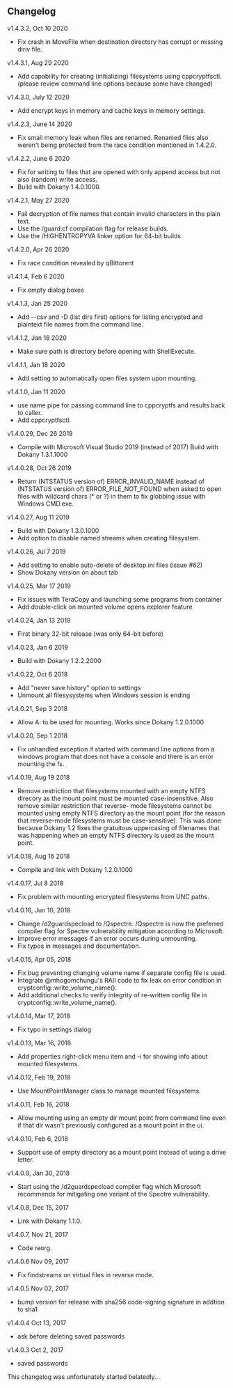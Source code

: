 

Changelog
------------
v1.4.3.2, Oct 10 2020
* Fix crash in MoveFile when destination directory has corrupt or missing
  diriv file.

v1.4.3.1, Aug 29 2020
* Add capability for creating (initializing) filesystems using cppcryptfsctl.
  (please review command line options because some have changed)
  
v1.4.3.0, July 12 2020
* Add encrypt keys in memory and cache keys in memory settings.

v1.4.2.3, June 14 2020
* Fix small memory leak when files are renamed.  Renamed files also 
  weren't being protected from the race condition mentioned in 1.4.2.0.

v1.4.2.2, June 6 2020
* Fix for writing to files that are opened with only append access
  but not also (random) write access.
* Build with Dokany 1.4.0.1000.

v1.4.2.1, May 27 2020
* Fail decryption of file names that contain invalid characters in the plain 
  text.
* Use the /guard:cf compilation flag for release builds.  
* Use the /HIGHENTROPYVA linker option for 64-bit builds

v1.4.2.0, Apr 26 2020
* Fix race condition revealed by qBittorent

v1.4.1.4, Feb 6 2020
* Fix empty dialog boxes

v1.4.1.3, Jan 25 2020
* Add --csv and -D (list dirs first) options for listing encrypted
  and plaintext file names from the command line.

v1.4.1.2, Jan 18 2020
* Make sure path is directory before opening with ShellExecute.

v1.4.1.1, Jan 18 2020
* Add setting to automatically open files system upon mounting.

v1.4.1.0, Jan 11 2020
* use name pipe for passing command line to cppcryptfs and results
  back to caller.  
* Add cppcryptfsctl.

v1.4.0.29, Dec 26 2019
* Compile with Microsoft Visual Studio 2019 (instead of 2017)
  Build with Dokany 1.3.1.1000

v1.4.0.28, Oct 26 2019
* Return (NTSTATUS version of) ERROR_INVALID_NAME instead of
  (NTSTATUS version of) ERROR_FILE_NOT_FOUND when asked
  to open files with wildcard chars (* or ?) in them to fix
  globbing issue with Windows CMD.exe.

v1.4.0.27, Aug 11 2019
* Build with Dokany 1.3.0.1000
* Add option to disable named streams when creating filesystem.

v1.4.0.26, Jul 7 2019
* Add setting to enable auto-delete of desktop.ini files (issue #62)
* Show Dokany version on about tab

v1.4.0.25, Mar 17 2019
* Fix issues with TeraCopy and launching some programs from container
* Add double-click on mounted volume opens explorer feature

v1.4.0.24, Jan 13 2019
* First binary 32-bit release (was only 64-bit before)

v1.4.0.23, Jan 6 2019
* Build with Dokany 1.2.2.2000

v1.4.0.22, Oct 6 2018
* Add "never save history" option to settings
* Unmount all filesysystems when Windows session is ending

v1.4.0.21, Sep 3 2018
* Allow A: to be used for mounting.  Works since Dokany 1.2.0.1000

v1.4.0.20, Sep 1 2018
* Fix unhandled exception if started with command line options from a windows program that does not have a console and there is an error mounting the fs.

v1.4.0.19, Aug 19 2018
* Remove restriction that filesystems mounted with an empty NTFS direcory as the mount
  point must be mounted case-insensitive.  Also remove similar restriction that reverse-
  mode filesystems cannot be mounted using empty NTFS directory as the mount point (for
  the reason that reverse-mode filesystems must be case-sensitive).  This was done 
  because Dokany 1.2 fixes the gratuitous uppercasing of filenames that was happening
  when an empty NTFS directory is used as the mount point.
  
v1.4.0.18, Aug 16 2018
* Compile and link with Dokany 1.2.0.1000

v1.4.0.17, Jul 8 2018
* Fix problem with mounting encrypted filesystems from UNC paths.

v1.4.0.16, Jun 10, 2018
* Change /d2guardspecload to /Qspectre.  /Qspectre is now the preferred compiler
  flag for Spectre vulnerability mitigation according to Microsoft.
* Improve error messages if an error occurs during unmounting.
* Fix typos in messages and documentation.

v1.4.0.15, Apr 05, 2018
* Fix bug preventing changing volume name if separate config file is used.
* Integrate @mhogomchungu's RAII code to fix leak on error condition in 
  cryptconfig::write_volume_name().
* Add additional checks to verify integrity of re-written config file in 
  cryptconfig::write_volume_name().

v1.4.0.14, Mar 17, 2018
* Fix typo in settings dialog

v1.4.0.13, Mar 16, 2018
* Add properties right-click menu item and -i for showing info about
  mounted filesystems.

v1.4.0.12, Feb 19, 2018
* Use MountPointManager class to manage mounted filesystems.

v1.4.0.11, Feb 16, 2018
* Allow mounting using an empty dir mount point from command line even if that dir wasn't previously configured as a mount point in the ui.

v1.4.0.10, Feb 6, 2018
* Support use of empty directory as a mount point instead of using a drive letter.

v1.4.0.9, Jan 30, 2018
* Start using the /d2guardspecload compiler flag which Microsoft recommends for mitigating one variant of the Spectre vulnerability.

v1.4.0.8, Dec 15, 2017
* Link with Dokany 1.1.0.

v1.4.0.7,  Nov 21, 2017 
* Code reorg.

v1.4.0.6 Nov 09, 2017
* Fix findstreams on virtual files in reverse mode.

v1.4.0.5 Nov 02, 2017
 * bump version for release with sha256 code-signing signature in addtion to sha1
 
v1.4.0.4 Oct 13, 2017
* ask before deleting saved passwords

v1.4.0.3 Oct 2, 2017
* saved passwords

This changelog was unfortunately started belatedly...


